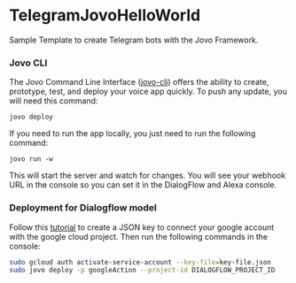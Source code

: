 # TelegramJovoHelloWorld

Sample Template to create Telegram bots with the Jovo Framework.

### Jovo CLI
The Jovo Command Line Interface ([jovo-cli](https://github.com/jovotech/jovo-cli)) offers the ability to create, prototype, test, and deploy your voice app quickly. To push any update, you will need this command:

```
jovo deploy
```

If you need to run the app locally, you just need to run the following command:

```
jovo run -w
```

This will start the server and watch for changes. You will see your webhook URL in the console so you can set it in the DialogFlow and Alexa console.


### Deployment for Dialogflow model

Follow this [tutorial](https://www.jovo.tech/tutorials/deploy-dialogflow-agent) to create a JSON key to connect your google account with the google cloud project. Then run the following commands in the console:

```bash
sudo gcloud auth activate-service-account --key-file=key-file.json
sudo jovo deploy -p googleAction --project-id DIALOGFLOW_PROJECT_ID
```

